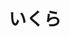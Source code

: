 ---
title: いくら
description: 多少钱？
kana: いくら
pronunciation: ikura
tone: ①
type: 名词
pubDate: 2024-08-15 00:00:16
lessonIndex: 3
---